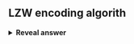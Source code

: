 ## LZW encoding algorith
<details>
<summary><b>Reveal answer</b></summary>
Input a message<br>Repeat:<br>- From the current symbol, check the sequence composed of itself and the immediately subsequent symbols, stop until the longest match (w) is found in the dictionary<br>- Output the codeword for w<br>- Add w + nextSymbol into the dictionary (as a new key)<br><br>output the codewords
</details>
